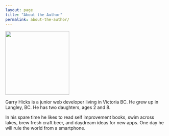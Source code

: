 ```yaml
---
layout: page
title: "About the Author"
permalink: about-the-author/
---
```

<div class="picture">
  <img src="../img/profilepic.jpg" height="200px" width="200px" />
  <p>Garry Hicks is a junior web developer living in Victoria BC. He grew up in Langley, BC. He has two daughters, ages 2 and 8.</p>
  <p>In his spare time he likes to read self improvement books, swim across lakes, brew fresh craft beer, and daydream ideas for new apps. One day he will rule the world from a smartphone.</p>